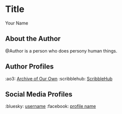 # Title

Your Name

## About the Author

@Author is a person who does persony human things.

## Author Profiles

:ao3: [Archive of Our Own](ao3.org)
:scribblehub: [ScribbleHub](scribblehub.com)

## Social Media Profiles

:bluesky: [username](bluesky.com)
:facebook: [profile name](facebook.com)
